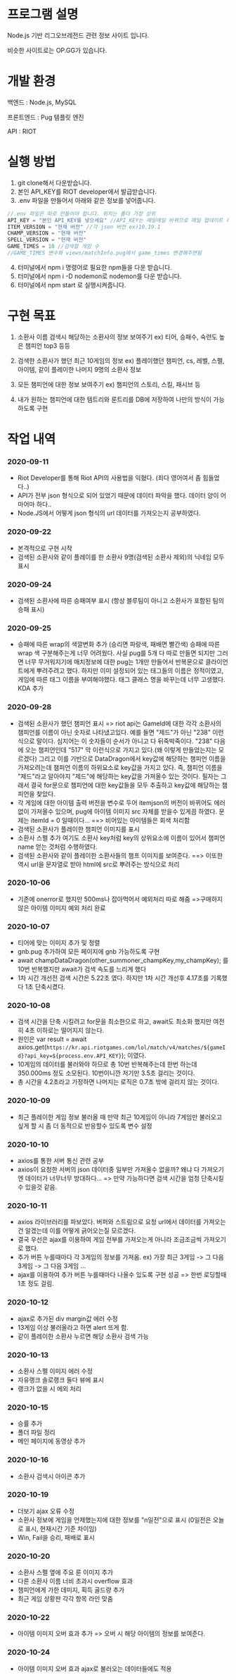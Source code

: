 # 프로그램 설명
Node.js 기반 리그오브레전드 관련 정보 사이트 입니다.

비슷한 사이트로는 OP.GG가 있습니다.
# 개발 환경
백엔드 : Node.js, MySQL

프론트엔드 : Pug 템플릿 엔진

API : RIOT
# 실행 방법
1) git clone해서 다운받습니다.
2) 본인 API_KEY를 RIOT developer에서 발급받습니다.
3) .env 파일을 만들어서 아래와 같은 정보를 넣어줍니다. 
```js
//.env 파일은 따로 만들어야 합니다. 위치는 폴더 가장 상위
API_KEY = "본인 API_KEY를 넣으세요" //API_KEY는 매일매일 바뀌므로 매일 업데이트 해줘야함
ITEM_VERSION = "현재 버전" //각 json 버전 ex)10.19.1
CHAMP_VERSION = "현재 버전"
SPELL_VERSION = "현재 버전"
GAME_TIMES = 10 //검색할 게임 수
//GAME_TIMES 변수와 views/matchInfo.pug에서 game_times 변경해주면됨
```
4) 터미널에서 npm i 명령어로 필요한 npm들을 다운 받습니다.
5) 터미널에서 npm i -D nodemon로 nodemon를 다운 받습니다.
6) 터미널에서 npm start 로 실행시켜줍니다.
# 구현 목표
1) 소환사 이름 검색시 해당하는 소환사의 정보 보여주기 ex) 티어, 승패수, 숙련도 높은 챔피언 top3 등등

2) 검색한 소환사가 했던 최근 10게임의 정보 ex) 플레이했던 챔피언, cs, 레벨, 스펠, 아이템, 같이 플레이한 나머지 9명의 소환사 정보

3) 모든 챔피언에 대한 정보 보여주기 ex) 챔피언의 스토리, 스킬, 패시브 등

4) 내가 원하는 챔피언에 대한 템트리와 룬트리를 DB에 저장하여 나만의 방식이 가능하도록 구현

# 작업 내역
### 2020-09-11
* Riot Developer를 통해 Riot API의 사용법을 익혔다. (죄다 영어여서 좀 힘들었다..)
* API가 전부 json 형식으로 되어 있었기 때문에 데이터 파악을 했다. 데이터 양이 어마어마 하다..
* Node.JS에서 어떻게 json 형식의 url 데이터를 가져오는지 공부하였다.

### 2020-09-22 
* 본격적으로 구현 시작
* 검색된 소환사와 같이 플레이를 한 소환사 9명(검색된 소환사 제외)의 닉네임 모두 표시

### 2020-09-24 
* 검색된 소환사에 따른 승패여부 표시 (항상 블루팀이 아니고 소환사가 포함된 팀의 승패 표시)

### 2020-09-25 
* 승패에 따른 wrap의 색깔변화 추가 (승리면 파랑색, 패배면 빨간색)
승패에 따른 wrap 색 구분해주는게 너무 어려웠다. 사실 pug를 5개 다 따로 만들면 되지만 그러면 너무 무거워지기에
매치정보에 대한 pug는 1개만 만들어서 반복문으로 클라이언트에게 뿌려주려고 했다. 하지만 이미 설정되어 있는
태그들의 이름은 정적이였고, 게임에 따른 태그 이름을 부여해야했다. 태그 클래스 명을 바꾸는데 너무 고생했다.
KDA 추가

### 2020-09-28 
* 검색된 소환사가 했던 챔피언 표시
=> riot api는 GameId에 대한 각각 소환사의 챔피언를 이름이 아닌 숫자로 나타냈고있다. 예를 들면 "제드"가 아닌 "238" 이런식으로 말이다. 심지어는
이 숫자들이 순서가 아니고 다 뒤죽박죽이다. "238" 다음에 오는 챔피언인데 "517" 막 이런식으로 가지고 있다.(왜 이렇게 만들었는지는 모르겠다) 그리고 이를 기반으로 DataDragon에서 key값에 해당하는 챔피언 이름을 가져오려는데 챔피언 이름의 하위요소로 key값을 가지고 있다. 즉, 챔피언 이름을 "제드"라고 알아야지 "제드"에 해당하는 key값을 가져올수 있는 것이다. 필자는 그래서 결국 for문으로 챔피언에 대한 key값들을 모두 추출하고 key값에 해당하는 챔피언을 찾았다. 
* 각 게임에 대한 아이템 출력 버전을 변수로 두어 itemjson의 버전이 바뀌어도 
에러없이 가져올수 있으며, pug에 아이템 이미지 src 자체를 받을수 있게끔 하였다.
문제는 itemId = 0 일때이다...
==> 비어있는 아이템들은 회색 처리함
* 검색된 소환사가 플레이한 챔피언 이미지를 표시
* 소환사 스펠 추가 여기도 소환사 key처럼 key의 상위요소에 이름이 있어서 챔피언 name 얻는 것처럼 수행하였다.
* 검색된 소환사와 같이 플레이한 소환사들의 챔프 이미지를 보여준다.
==> 이또한 역시 url을 문자열로 받아 html에 src로 뿌려주는 방식으로 처리

### 2020-10-06 
* 기존에 onerror로 했지만 500ms나 잡아먹어서 예외처리 따로 해줌
=>구매하지 않은 아이템 이미지 예외 처리 완료

### 2020-10-07
* 티어에 맞는 이미지 추가 및 정렬
* gnb.pug 추가하여 모든 페이지에 gnb 가능하도록 구현
* await champDataDragon(other_summoner_champKey,my_champKey); 를 10번 반복했지만 await가 검색 속도를 느리게 했다
* 1차 시간 개선전 검색 시간은 5.22초 였다. 하지만 1차 시간 개선후 4.17초를 기록했다 1초 단축시켰다.

### 2020-10-08
* 검색 시간을 단축 시킬려고 for문을 최소한으로 하고, await도 최소화 했지만 여전히 4초 이하로는 떨어지지 않는다.
* 원인은 var result = await axios.get(`https://kr.api.riotgames.com/lol/match/v4/matches/${gameId}?api_key=${process.env.API_KEY}`); 이였다.
* 10게임의 데이터를 불러와야 하므로 총 10번 반복해주는데 한번 하는데 350.000ms 정도 소모된다. 10번이니깐 저기만 3.5초 걸리는 것이다.
* 총 시간을 4.2초라고 가정하면 나머지는 로직은 0.7초 밖에 걸리지 않는 것이다.

### 2020-10-09
* 최근 플레이한 게임 정보 불러올 때 만약 최근 10게임이 아니라 7게임만 불러오고 싶게 할 시 좀 더 동적으로 반응할수 있도록 변수 설정

### 2020-10-10
* axios를 통한 서버 통신 관련 공부
* axios이 요청한 서버의 json 데이터중 일부만 가져올수 없을까? 왜냐 다 가져오기엔 데이터가 너무너무 방대하다... => 만약 가능하다면 검색 시간을 엄청 단축시킬수 있을것 같음.

### 2020-10-11
* axios 라이브러리를 파보았다. 버퍼와 스트림으로 요청 url에서 데이터를 가져오는건 알겠는데 이를 어떻게 긁어오는질 모르겠다.
* 결국 우선은 ajax를 이용하여 게임 전부를 가져오는게 아니라 조금조금씩 가져오기로 했다.
* 추가 버튼 누를때마다 각 3게임의 정보를 가져옴. ex) 가장 최근 3게임 -> 그 다음 3게임 -> 그 다음 3게임 ...
* ajax를 이용하여 추가 버튼 누를때마다 나올수 있도록 구현 성공 => 한번 로딩할때 1초 정도 걸림.

### 2020-10-12
* ajax로 추가된 div margin값 에러 수정
* 13게임 이상 불러올라고 하면 alert 뜨게 함.
* 같이 플레이한 소환사 누르면 해당 소환사 검색 가능

### 2020-10-13
* 소환사 스펠 이미지 에러 수정
* 자유랭크 솔로랭크 둘다 뷰에 표시
* 랭크가 없을 시 에외 처리

### 2020-10-15
* 승률 추가
* 폴더 파일 정리
* 메인 페이지에 동영상 추가

### 2020-10-16
* 소환사 검색시 아이콘 추가

### 2020-10-19
* 더보기 ajax 오류 수정
* 소환사 정보에 게임을 언제했는지에 대한 정보를 "n일전"으로 표시 (0일전은 오늘로 표시, 현재시간 기준 차이임)
* Win, Fail을 승리, 패배로 표시

### 2020-10-20
* 소환사 스펠 옆에 주요 룬 이미지 추가
* 다른 소환사 이름 너비 초과시 overflow 효과
* 챔피언에게 가한 데미지, 획득 골드량 추가
* 최근 게임 상황판 각각 항목 라인 맞춤

### 2020-10-22
* 아이템 이미지 오버 효과 추가 => 오버 시 해당 아이템의 정보를 보여준다.

### 2020-10-24
* 아이템 이미지 오버 효과 ajax로 불러오는 데이터들에도 적용